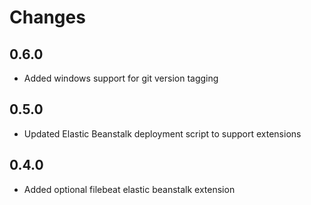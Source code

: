 # Changes

## 0.6.0

- Added windows support for git version tagging

## 0.5.0

- Updated Elastic Beanstalk deployment script to support extensions

## 0.4.0

- Added optional filebeat elastic beanstalk extension
